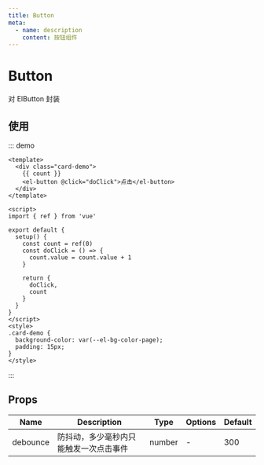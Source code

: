 ```yaml
---
title: Button
meta:
  - name: description
    content: 按钮组件
---
```


# Button

对 ElButton 封装

## 使用

::: demo

```vue
<template>
  <div class="card-demo">
    {{ count }}
    <el-button @click="doClick">点击</el-button>
  </div>
</template>

<script>
import { ref } from 'vue'

export default {
  setup() {
    const count = ref(0)
    const doClick = () => {
      count.value = count.value + 1
    }

    return {
      doClick,
      count
    }
  }
}
</script>
<style>
.card-demo {
  background-color: var(--el-bg-color-page);
  padding: 15px;
}
</style>
```

:::

## Props

| Name     | Description                            | Type   | Options | Default |
| -------- | -------------------------------------- | ------ | ------- | ------- |
| debounce | 防抖动，多少毫秒内只能触发一次点击事件 | number | -       | 300     |
